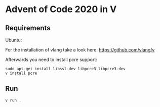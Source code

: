 # Advent of Code 2020 in V

## Requirements

Ubuntu:

For the installation of vlang take a look here: https://github.com/vlang/v

Afterwards you need to install pcre support:

```
sudo apt-get install libssl-dev libpcre3 libpcre3-dev 
v install pcre
```

## Run

```
v run .
```
